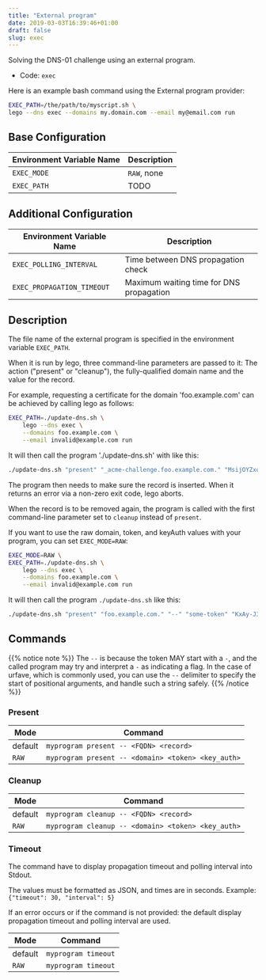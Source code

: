 ```yaml
---
title: "External program"
date: 2019-03-03T16:39:46+01:00
draft: false
slug: exec
---
```


<!-- THIS DOCUMENTATION IS AUTO-GENERATED. PLEASE DO NOT EDIT. -->
<!-- providers/dns/exec/exec.toml -->
<!-- THIS DOCUMENTATION IS AUTO-GENERATED. PLEASE DO NOT EDIT. -->
<!-- providers/dns/exec/exec.toml -->
<!-- THIS DOCUMENTATION IS AUTO-GENERATED. PLEASE DO NOT EDIT. -->

Solving the DNS-01 challenge using an external program.


<!--more-->

- Code: `exec`

Here is an example bash command using the External program provider:

```bash
EXEC_PATH=/the/path/to/myscript.sh \
lego --dns exec --domains my.domain.com --email my@email.com run
```





## Base Configuration

| Environment Variable Name | Description |
|-----------------------|-------------|
| `EXEC_MODE` | `RAW`, none |
| `EXEC_PATH` | TODO |


## Additional Configuration

| Environment Variable Name | Description |
|--------------------------------|-------------|
| `EXEC_POLLING_INTERVAL` | Time between DNS propagation check |
| `EXEC_PROPAGATION_TIMEOUT` | Maximum waiting time for DNS propagation |


## Description

The file name of the external program is specified in the environment variable `EXEC_PATH`.

When it is run by lego, three command-line parameters are passed to it:
The action ("present" or "cleanup"), the fully-qualified domain name and the value for the record.

For example, requesting a certificate for the domain 'foo.example.com' can be achieved by calling lego as follows:

```bash
EXEC_PATH=./update-dns.sh \
	lego --dns exec \
	--domains foo.example.com \
	--email invalid@example.com run
```

It will then call the program './update-dns.sh' with like this:

```bash
./update-dns.sh "present" "_acme-challenge.foo.example.com." "MsijOYZxqyjGnFGwhjrhfg-Xgbl5r68WPda0J9EgqqI"
```

The program then needs to make sure the record is inserted.
When it returns an error via a non-zero exit code, lego aborts.

When the record is to be removed again,
the program is called with the first command-line parameter set to `cleanup` instead of `present`.

If you want to use the raw domain, token, and keyAuth values with your program, you can set `EXEC_MODE=RAW`:

```bash
EXEC_MODE=RAW \
EXEC_PATH=./update-dns.sh \
	lego --dns exec \
	--domains foo.example.com \
	--email invalid@example.com run
```

It will then call the program `./update-dns.sh` like this:

```bash
./update-dns.sh "present" "foo.example.com." "--" "some-token" "KxAy-J3NwUmg9ZQuM-gP_Mq1nStaYSaP9tYQs5_-YsE.ksT-qywTd8058G-SHHWA3RAN72Pr0yWtPYmmY5UBpQ8"
```

## Commands

{{% notice note %}}
The `--` is because the token MAY start with a `-`, and the called program may try and interpret a `-` as indicating a flag.
In the case of urfave, which is commonly used,
you can use the `--` delimiter to specify the start of positional arguments, and handle such a string safely.
{{% /notice %}}

### Present

| Mode    | Command                                            |
|---------|----------------------------------------------------|
| default | `myprogram present -- <FQDN> <record>`             |
| `RAW`   | `myprogram present -- <domain> <token> <key_auth>` |

### Cleanup

| Mode    | Command                                            |
|---------|----------------------------------------------------|
| default | `myprogram cleanup -- <FQDN> <record>`             |
| `RAW`   | `myprogram cleanup -- <domain> <token> <key_auth>` |

### Timeout

The command have to display propagation timeout and polling interval into Stdout.

The values must be formatted as JSON, and times are in seconds.
Example: `{"timeout": 30, "interval": 5}`

If an error occurs or if the command is not provided:
the default display propagation timeout and polling interval are used.

| Mode    | Command                                            |
|---------|----------------------------------------------------|
| default | `myprogram timeout`                                |
| `RAW`   | `myprogram timeout`                                |





<!-- THIS DOCUMENTATION IS AUTO-GENERATED. PLEASE DO NOT EDIT. -->
<!-- providers/dns/exec/exec.toml -->
<!-- THIS DOCUMENTATION IS AUTO-GENERATED. PLEASE DO NOT EDIT. -->
<!-- providers/dns/exec/exec.toml -->
<!-- THIS DOCUMENTATION IS AUTO-GENERATED. PLEASE DO NOT EDIT. -->
